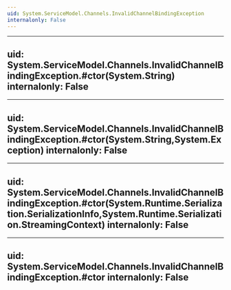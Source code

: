```yaml
---
uid: System.ServiceModel.Channels.InvalidChannelBindingException
internalonly: False
---
```


---
uid: System.ServiceModel.Channels.InvalidChannelBindingException.#ctor(System.String)
internalonly: False
---

---
uid: System.ServiceModel.Channels.InvalidChannelBindingException.#ctor(System.String,System.Exception)
internalonly: False
---

---
uid: System.ServiceModel.Channels.InvalidChannelBindingException.#ctor(System.Runtime.Serialization.SerializationInfo,System.Runtime.Serialization.StreamingContext)
internalonly: False
---

---
uid: System.ServiceModel.Channels.InvalidChannelBindingException.#ctor
internalonly: False
---
